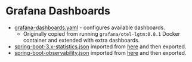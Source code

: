 # Grafana Dashboards

- [grafana-dashboards.yaml](./grafana-dashboards.yaml) - configures available dashboards.
  - Originally copied from running `grafana/otel-lgtm:0.8.1` Docker container and extended with extra dashboards.
- [spring-boot-3.x-statistics.json](./spring-boot-3.x-statistics.json) imported from [here](https://grafana.com/grafana/dashboards/19004-spring-boot-statistics/) and then exported.
- [spring-boot-observability.json](./spring-boot-observability.json) imported from [here](https://grafana.com/grafana/dashboards/17175-spring-boot-observability/) and then exported.